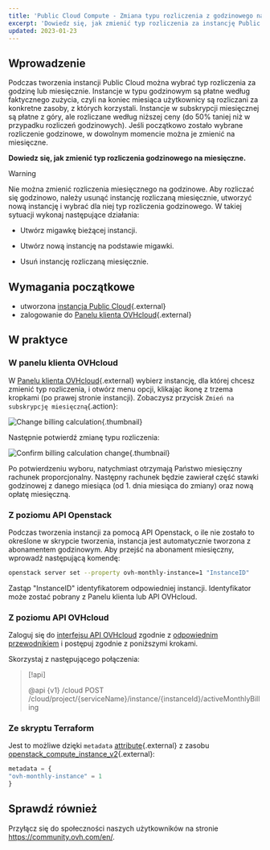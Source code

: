 ```yaml
---
title: 'Public Cloud Compute - Zmiana typu rozliczenia z godzinowego na miesięczne dla instancji Public Cloud'
excerpt: 'Dowiedz się, jak zmienić typ rozliczenia za instancję Public Cloud'
updated: 2023-01-23
---
```


## Wprowadzenie

Podczas tworzenia instancji Public Cloud można wybrać typ rozliczenia za godzinę lub miesięcznie. Instancje w typu godzinowym są płatne według faktycznego zużycia, czyli na koniec miesiąca użytkownicy są rozliczani za konkretne zasoby, z których korzystali. Instancje w subskrypcji miesięcznej są płatne z góry, ale rozliczane według niższej ceny (do 50% taniej niż w przypadku rozliczeń godzinowych). Jeśli początkowo zostało wybrane rozliczenie godzinowe, w dowolnym momencie można je zmienić na miesięczne.

**Dowiedz się, jak zmienić typ rozliczenia godzinowego na miesięczne.**

> [!warning]
>
> Nie można zmienić rozliczenia miesięcznego na godzinowe. Aby rozliczać się godzinowo, należy usunąć instancję rozliczaną miesięcznie, utworzyć nową instancję i wybrać dla niej typ rozliczenia godzinowego. W takiej sytuacji wykonaj następujące działania:
>
>- Utwórz migawkę bieżącej instancji.
>
>- Utwórz nową instancję na podstawie migawki.
>
>- Usuń instancję rozliczaną miesięcznie.
>

## Wymagania początkowe

- utworzona [instancja Public Cloud](https://www.ovhcloud.com/pl/public-cloud/){.external}
- zalogowanie do [Panelu klienta OVHcloud](https://www.ovh.com/auth/?action=gotomanager&from=https://www.ovh.pl/&ovhSubsidiary=pl){.external}

## W praktyce

### W panelu klienta OVHcloud

W [Panelu klienta OVHcloud](https://www.ovh.com/auth/?action=gotomanager&from=https://www.ovh.pl/&ovhSubsidiary=pl){.external} wybierz instancję, dla której chcesz zmienić typ rozliczenia, i otwórz menu opcji, klikając ikonę z trzema kropkami (po prawej stronie instancji). Zobaczysz przycisk `Zmień na subskrypcję miesięczną`{.action}:

![Change billing calculation](images/switch_to_monthly_updated.png){.thumbnail}

Następnie potwierdź zmianę typu rozliczenia:

![Confirm billing calculation change](images/confirm_to_monthly_updated.png){.thumbnail}

Po potwierdzeniu wyboru, natychmiast otrzymają Państwo miesięczny rachunek proporcjonalny. Następny rachunek będzie zawierał część stawki godzinowej z danego miesiąca (od 1. dnia miesiąca do zmiany) oraz nową opłatę miesięczną.

### Z poziomu API Openstack

Podczas tworzenia instancji za pomocą API Openstack, o ile nie zostało to określone w skrypcie tworzenia, instancja jest automatycznie tworzona z abonamentem godzinowym. Aby przejść na abonament miesięczny, wprowadź następującą komendę:

```bash
openstack server set --property ovh-monthly-instance=1 "InstanceID"
```

Zastąp "InstanceID" identyfikatorem odpowiedniej instancji. Identyfikator może zostać pobrany z Panelu klienta lub API OVHcloud.

### Z poziomu API OVHcloud

Zaloguj się do [interfejsu API OVHcloud](https://eu.api.ovh.com/) zgodnie z [odpowiednim przewodnikiem](/pages/manage_and_operate/api/first-steps) i postępuj zgodnie z poniższymi krokami.

Skorzystaj z następującego połączenia:

> [!api]
>
> @api {v1} /cloud POST /cloud/project/{serviceName}/instance/{instanceId}/activeMonthlyBilling
>

### Ze skryptu Terraform

Jest to możliwe dzięki `metadata` [attribute](https://registry.terraform.io/providers/terraform-provider-openstack/openstack/latest/docs/resources/compute_instance_v2#metadata){.external} z zasobu [openstack_compute_instance_v2](https://registry.terraform.io/providers/terraform-provider-openstack/openstack/latest/docs/resources/compute_instance_v2){.external}:

```terraform
metadata = {
"ovh-monthly-instance" = 1
}
```

## Sprawdź również

Przyłącz się do społeczności naszych użytkowników na stronie <https://community.ovh.com/en/>.
